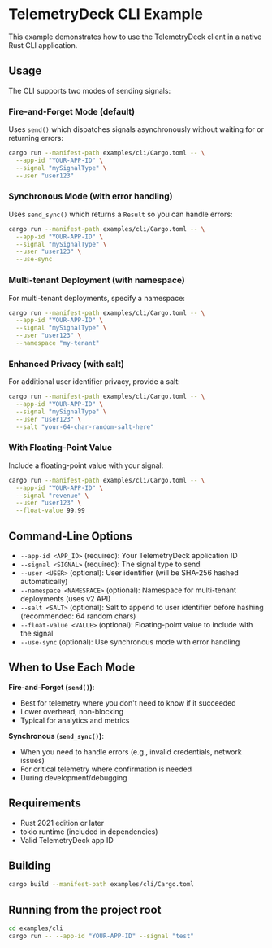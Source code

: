 # TelemetryDeck CLI Example

This example demonstrates how to use the TelemetryDeck client in a native Rust CLI application.

## Usage

The CLI supports two modes of sending signals:

### Fire-and-Forget Mode (default)

Uses `send()` which dispatches signals asynchronously without waiting for or returning errors:

```bash
cargo run --manifest-path examples/cli/Cargo.toml -- \
  --app-id "YOUR-APP-ID" \
  --signal "mySignalType" \
  --user "user123"
```

### Synchronous Mode (with error handling)

Uses `send_sync()` which returns a `Result` so you can handle errors:

```bash
cargo run --manifest-path examples/cli/Cargo.toml -- \
  --app-id "YOUR-APP-ID" \
  --signal "mySignalType" \
  --user "user123" \
  --use-sync
```

### Multi-tenant Deployment (with namespace)

For multi-tenant deployments, specify a namespace:

```bash
cargo run --manifest-path examples/cli/Cargo.toml -- \
  --app-id "YOUR-APP-ID" \
  --signal "mySignalType" \
  --user "user123" \
  --namespace "my-tenant"
```

### Enhanced Privacy (with salt)

For additional user identifier privacy, provide a salt:

```bash
cargo run --manifest-path examples/cli/Cargo.toml -- \
  --app-id "YOUR-APP-ID" \
  --signal "mySignalType" \
  --user "user123" \
  --salt "your-64-char-random-salt-here"
```

### With Floating-Point Value

Include a floating-point value with your signal:

```bash
cargo run --manifest-path examples/cli/Cargo.toml -- \
  --app-id "YOUR-APP-ID" \
  --signal "revenue" \
  --user "user123" \
  --float-value 99.99
```

## Command-Line Options

- `--app-id <APP_ID>` (required): Your TelemetryDeck application ID
- `--signal <SIGNAL>` (required): The signal type to send
- `--user <USER>` (optional): User identifier (will be SHA-256 hashed automatically)
- `--namespace <NAMESPACE>` (optional): Namespace for multi-tenant deployments (uses v2 API)
- `--salt <SALT>` (optional): Salt to append to user identifier before hashing (recommended: 64 random chars)
- `--float-value <VALUE>` (optional): Floating-point value to include with the signal
- `--use-sync` (optional): Use synchronous mode with error handling

## When to Use Each Mode

**Fire-and-Forget (`send()`)**:
- Best for telemetry where you don't need to know if it succeeded
- Lower overhead, non-blocking
- Typical for analytics and metrics

**Synchronous (`send_sync()`)**:
- When you need to handle errors (e.g., invalid credentials, network issues)
- For critical telemetry where confirmation is needed
- During development/debugging

## Requirements

- Rust 2021 edition or later
- tokio runtime (included in dependencies)
- Valid TelemetryDeck app ID

## Building

```bash
cargo build --manifest-path examples/cli/Cargo.toml
```

## Running from the project root

```bash
cd examples/cli
cargo run -- --app-id "YOUR-APP-ID" --signal "test"
```

